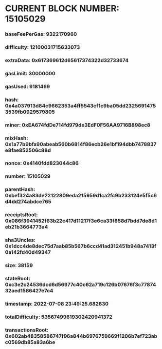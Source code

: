 # CURRENT BLOCK NUMBER: 15105029

### baseFeePerGas: 9322170960
### difficulty: 12100031715633073
### extraData: 0x617369612d65617374322d32733674
### gasLimit: 30000000
### gasUsed: 9181469
### hash: 0x4a037913d84c9662353a4ff5543cf1c9ba05dd23256914753539fb0929579805
### miner: 0xEA674fdDe714fd979de3EdF0F56AA9716B898ec8
### mixHash: 0x1a77b9bfa90abeab560b6814f86ecb26e1bf194dbb7478837e8fae852506c88d
### nonce: 0x4140fdd823044c86
### number: 15105029
### parentHash: 0xbef324a83de22122809eda215959d1ca2fc9b233124e5f5c6d4dd274abdce765
### receiptsRoot: 0x086f3941452f63b22c417d11217f3e6ca33f858d7bdd7de8d1eb21b3664773a4
### sha3Uncles: 0x1dcc4de8dec75d7aab85b567b6ccd41ad312451b948a7413f0a142fd40d49347
### size: 38159
### stateRoot: 0xc3e2c24536dcd6d56977c40c62a719c126b07676f3c7787432aed1586427e7c4
### timestamp: 2022-07-08 23:49:25.682630
### totalDifficulty: 53567499619302420941372
### transactionsRoot: 0x602ab48358586747f96a844b6976759669f1206b7ef723abc0569db85a83a6be
